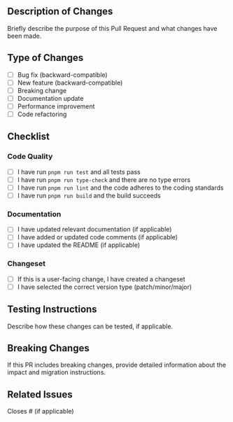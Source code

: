 ## Description of Changes

Briefly describe the purpose of this Pull Request and what changes have been made.

## Type of Changes

- [ ] Bug fix (backward-compatible)
- [ ] New feature (backward-compatible)
- [ ] Breaking change
- [ ] Documentation update
- [ ] Performance improvement
- [ ] Code refactoring

## Checklist

### Code Quality

- [ ] I have run `pnpm run test` and all tests pass
- [ ] I have run `pnpm run type-check` and there are no type errors
- [ ] I have run `pnpm run lint` and the code adheres to the coding standards
- [ ] I have run `pnpm run build` and the build succeeds

### Documentation

- [ ] I have updated relevant documentation (if applicable)
- [ ] I have added or updated code comments (if applicable)
- [ ] I have updated the README (if applicable)

### Changeset

- [ ] If this is a user-facing change, I have created a changeset
- [ ] I have selected the correct version type (patch/minor/major)

## Testing Instructions

Describe how these changes can be tested, if applicable.

## Breaking Changes

If this PR includes breaking changes, provide detailed information about the impact and migration instructions.

## Related Issues

Closes # (if applicable)

